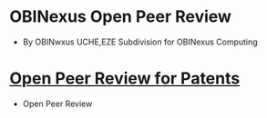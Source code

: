 # OBINexus Open Peer Review
- By OBINwxus UCHE,EZE Subdivision for OBINexus Computing

# [Open Peer Review for Patents](https://www.github.com/obinexus/patents)

- Open Peer Review 
